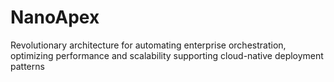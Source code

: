 # NanoApex
Revolutionary architecture for automating enterprise orchestration, optimizing performance and scalability supporting cloud-native deployment patterns
